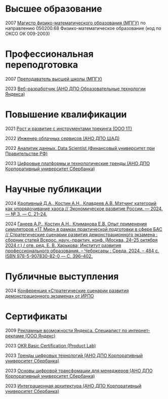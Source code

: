 # Высшее образование

2007 [Магистр физико-математического образования (МПГУ)](https://github.com/kostin/certificates/raw/main/masters-degree-2007.jpg) по направлению 050200.68 Физико-математическое образование (код по ОКСО ОК 009-2003)

# Профессиональная переподготовка

2007 [Преподаватель высшей школы (МПГУ)](https://github.com/kostin/certificates/raw/main/university-teacher-diploma-2007.jpg)

2023 [Веб-разработчик (АНО ДПО Образовательные технологии Яндекса)](https://github.com/kostin/certificates/raw/main/web-developer-yandex-practicum-rus.pdf)

# Повышение квалификации

2021 [Рост и развитие с инструментами трекинга (ООО 1Т)](https://github.com/kostin/certificates/raw/main/growth-and-development-with-tracking-tools-1t.pdf)

2022 [Инженер облачных сервисов (АНО ДПО ШАД)](https://github.com/kostin/certificates/raw/main/cloud-service-engineer-yandex-practicum-rus.pdf)

2022 [Аналитик данных. Data Scientist (Финансовый университет при Правительстве РФ)](https://github.com/kostin/certificates/raw/main/data-analyst-data-scientist-fa.jpg)

2023 [Цифровые платформы и технологические тренды (АНО ДПО Корпоративный университет Сбербанка)](https://github.com/kostin/certificates/raw/main/digital-platforms-and-techno-trends-sber-university.png)

# Научные публикации

2024 [Кропивный Д.А., Костин А.Н., Клавдеев А.В. Мэтчинг категорий как упорядочивание хаоса // Экономическое развитие России. — 2024. — № 3. — С. 21–24.](https://github.com/kostin/certificates/raw/main/science-ed-russia-2024-3-kostin.pdf)

2024 [Ганеев А.Р., Костин А.Н., Климанова Е.В. Опыт применения симуляторов «1Т Мир» в рамках практической подготовки в сфере БАС // Стратегические сценарии развития демонстрационного экзамена : сборник статей Всерос. науч.-практич. конф. (Москва, 24–25 октября 2024 г.) / отв. ред. Е. В. Харькова; Институт развития профессионального образования. – Чебоксары : Среда, 2024. – 484 с. ISBN 978-5-907830-82-0 — С. 396–402.](https://github.com/kostin/certificates/raw/main/science-demo-exam-1t-mir-2024-kostin.pdf)

# Публичные выступления

2024 [Конференция «Стратегические сценарии развития демонстрационного экзамена» от ИРПО](https://github.com/kostin/certificates/raw/main/kostin-report-demo-exam-2024.pdf)

# Сертификаты

2009 [Рекламные возможности Яндекса. Специалист по интернет-рекламе (ООО Яндекс)](https://github.com/kostin/certificates/raw/main/yandex-direct-advertising-opportunities-2009.jpg)

2023 [OKR Basic Certification (Product Lab)](https://github.com/kostin/certificates/raw/main/okr-basic-certification-productlab-2023.pdf)

2023 [Тренды цифровых технологий (АНО ДПО Корпоративный университет Сбербанка)](https://github.com/kostin/certificates/raw/main/digital-technology-trends-sber-university.png)

2023 [Основы цифровой трансфомации для менеджеров (АНО ДПО Корпоративный университет Сбербанка)](https://github.com/kostin/certificates/raw/main/fundamentals-of-digital-transformation-for-managers-sber-university.png)

2023 [Интеграционная архитектура (АНО ДПО Корпоративный университет Сбербанка)](https://github.com/kostin/certificates/raw/main/integration-architecture-sber-university.png)
